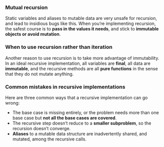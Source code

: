 ### Mutual recursion
Static variables and aliases to mutable data are very unsafe for recursion, and lead to insidious bugs like this. When you’re implementing recursion, the safest course is to **pass in the values it needs**, and stick to **immutable objects or avoid mutation**.
### When to use recursion rather than iteration
Another reason to use recursion is to take more advantage of immutability. In an ideal recursive implementation, all variables are **final**, all data are **immutable**, and the recursive methods are all **pure functions** in the sense that they do not mutate anything.
### Common mistakes in recursive implementations

Here are three common ways that a recursive implementation can go wrong:

- The base case is missing entirely, or the problem needs more than one base case but **not all the base cases are covered**.
- The recursive step doesn’t reduce to a **smaller subproblem**, so the recursion doesn’t converge.
- **Aliases** to a mutable data structure are inadvertently shared, and mutated, among the recursive calls.